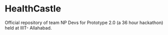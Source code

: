 # HealthCastle
Official repository of team NP Devs for Prototype 2.0 (a 36 hour hackathon) held at IIIT- Allahabad.
